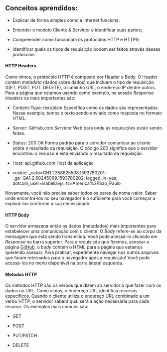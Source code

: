 ## Conceitos aprendidos:

* Explicar de forma simples como a internet funciona;

* Entender o modelo Cliente & Servidor e identificar suas partes;

* Compreender como funcionam os protocolos HTTP e HTTPS;

* Identificar quais os tipos de requisição podem ser feitos através desses protocolos.

#### HTTP Headers

Como vimos, o protocolo HTTP é composto por Header e Body. O Header contém _metadata_ (dados sobre dados) que incluem o tipo de requisição (GET, POST, PUT, DELETE), o caminho URL, o endereço IP dentre outros. Para a página que estamos usando como exemplo, na sessão _Response Headers_ os mais importantes são:

* Content-Type: text/plain Especifica como os dados são representados. Nesse exemplo, temos o texto sendo enviado como resposta no formato HTML.

* Server: GitHub.com Servidor Web para onde as requisições estão sendo feitas.

* Status: 200 OK Forma padrão para o servidor comunicar ao cliente sobre o resultado da requisição. O código 200 significa que o servidor encontrou o recurso e está enviando o resultado da requisição.

* Host: api.github.com Host da aplicação

* cookie: _octo=GH1.1.358825508.1593780201; _ga=GA1.2.60245099.1593780202; logged_in=yes; dotcom_user=isabellavjs; tz=America%2FSao_Paulo

Novamente, você não precisa saber todos os pares de nome-valor. Saber onde encontrá-los no seu navegador é o suficiente para você começar a explorá-los conforme a sua necessidade.

#### HTTP Body

O servidor armazena então os dados (metadados) mais importantes para estabelecer uma comunicação com o cliente. O _Body_ refere-se ao corpo da mensagem que está sendo transmitida. Você pode acessá-lo clicando em _Response_ na barra superior. Para a requisição que fizemos, acessar a página [GitHub](https://github.com/), o _body_ contém o HTML para a página que estamos querendo acessar. Para praticar, experimente navegar nos outros arquivos que foram retornados para o navegador após a requisição! Você pode acessá-los no menu disponível na barra lateral esquerda.

#### Métodos HTTP

Os métodos HTTP são os verbos que dizem ao servidor o que fazer com os dados no URL. Como vimos, o endereço URL identifica recursos específicos. Quando o cliente utiliza o endereço URL combinado a um verbo HTTP, o servidor saberá qual será a ação necessária para cada recurso. Os exemplos mais comuns são:

* GET

* POST

* PUT/PATCH

* DELETE



